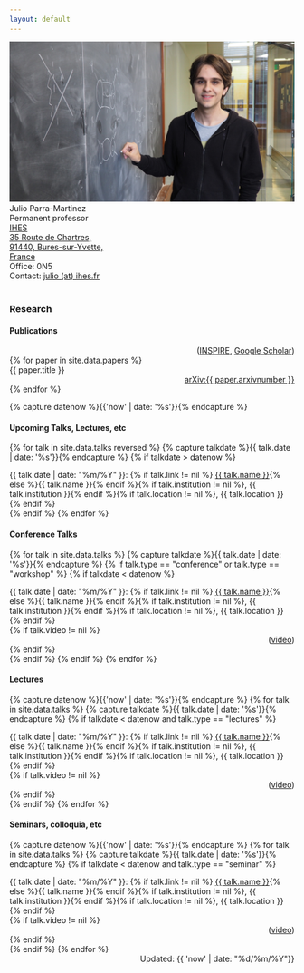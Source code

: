 ```yaml
---
layout: default
--- 
```

<div class="row">
<div class="col-4 col-sm-4 col-md-5">
<img src="/images/julio.jpg">  
</div>
<div class="col-8 col-sm-8 col-md-4">
Julio Parra-Martinez <br> 
Permanent professor <br>
<a href="https://www.ihes.fr/en/">IHES </a> <br>
<a href="https://www.ihes.fr/en/directions/"> 35 Route de Chartres,  <br>
91440, Bures-sur-Yvette,   <br>
France</a>  <br>
Office: 0N5 <br>
Contact: <a href="mailto:julio@ihes.fr"> julio (at) ihes.fr</a> <br>
<!--

<a href="/contact/index.html">Contact </a>
<D-c>-->
</div>
<div class="col-5 col-sm-5 col-md-3">
<img src="/images/IHES-logo-3-filets.png" class="float-sm-center float-md-right" style="width:100%">  
</div>
</div>
<br>

***


<!--

I am a theoretical physicist working on quantum field theory, scattering amplitudes, gravitation, effective field theories and string theory. 
<br>

### My group ###

Jonah Berean-Dutcher (PhD student, UBC) <br>
Rachel Wang (PhD student, UBC) <br>
Vincent He (Masters student, UBC) <br>
<br>
Past members:
Francesco Calisto (Summer student 2023 -> PhD Student at Caltech)
-->


<br>

### Research ###

  <div class="row">
    <div class="col-md-8 col-0"> <h4> Publications </h4> </div>
    <div class="col-md-4 col-12" style="vertical-align: middle; text-align:right"> (<a href="http://inspirehep.net/author/profile/J.Parra.Martinez.1">INSPIRE</a>, <a href="https://scholar.google.com/citations?user=oASELmIAAAAJ&hl=en&authuser=1">Google Scholar</a>)</div>
  </div>
  {% for paper in site.data.papers %}
  <div class="row">
    <div class="col-md-10 col-0"> {{ paper.title }} </div>
    <div class="col-md-2 col-12" style="text-align:right"> <a href="http://arxiv.org/abs/{{ paper.arxivnumber }}">arXiv:{{ paper.arxivnumber }}</a> </div>
  </div>
  {% endfor %}
 
<br>


{% capture datenow %}{{'now' | date: '%s'}}{% endcapture %}

#### Upcoming Talks, Lectures, etc ####

{% for talk in site.data.talks reversed %}
{% capture talkdate %}{{ talk.date | date: '%s'}}{% endcapture %}
  {% if talkdate > datenow %}
  <div class="row">
     <div class="col-11"> {{ talk.date | date: "%m/%Y" }}: {% if talk.link != nil %} <a href="{{ talk.link }}">{{ talk.name }}</a>{% else %}{{ talk.name }}{% endif %}{% if talk.institution != nil %}, {{ talk.institution }}{% endif %}{% if talk.location != nil %}, {{ talk.location }} {% endif %} </div> 
  </div>
  {% endif %}
{% endfor %}

<br>


#### Conference Talks ####

{% for talk in site.data.talks %}
{% capture talkdate %}{{ talk.date | date: '%s'}}{% endcapture %}
  {% if talk.type == "conference" or talk.type == "workshop" %}
  {% if talkdate < datenow %}
  <div class="row">
    <div class="col-11"> {{ talk.date | date: "%m/%Y" }}: {% if talk.link != nil %} <a href="{{ talk.link }}">{{ talk.name }}</a>{% else %}{{ talk.name }}{% endif %}{% if talk.institution != nil %}, {{ talk.institution }}{% endif %}{% if talk.location != nil %}, {{ talk.location }} {% endif %} </div> 
    {% if talk.video != nil %}
    <div class="col-1" style="text-align:right">(<a href="{{ talk.video }}">video</a>)</div>
    {% endif %}
  </div>
  {% endif %}
  {% endif %}
{% endfor %}

<br>

#### Lectures ####

{% capture datenow %}{{'now' | date: '%s'}}{% endcapture %}
{% for talk in site.data.talks %}
{% capture talkdate %}{{ talk.date | date: '%s'}}{% endcapture %}
  {% if talkdate < datenow and talk.type == "lectures" %}
  <div class="row">
    <div class="col-11"> {{ talk.date | date: "%m/%Y" }}: {% if talk.link != nil %} <a href="{{ talk.link }}">{{ talk.name }}</a>{% else %}{{ talk.name }}{% endif %}{% if talk.institution != nil %}, {{ talk.institution }}{% endif %}{% if talk.location != nil %}, {{ talk.location }} {% endif %} </div> 
    {% if talk.video != nil %}
    <div class="col-1" style="text-align:right">(<a href="{{ talk.video }}">video</a>)</div>
    {% endif %}
  </div>
  {% endif %}
{% endfor %}

<br>

#### Seminars, colloquia, etc ####

{% capture datenow %}{{'now' | date: '%s'}}{% endcapture %}
{% for talk in site.data.talks %}
{% capture talkdate %}{{ talk.date | date: '%s'}}{% endcapture %}
  {% if talkdate < datenow and talk.type == "seminar" %}
  <div class="row">
     <div class="col-11"> {{ talk.date | date: "%m/%Y" }}: {% if talk.link != nil %} <a href="{{ talk.link }}">{{ talk.name }}</a>{% else %}{{ talk.name }}{% endif %}{% if talk.institution != nil %}, {{ talk.institution }}{% endif %}{% if talk.location != nil %}, {{ talk.location }} {% endif %} </div>  
    {% if talk.video != nil %}
    <div class="col-1" style="text-align:right">(<a href="{{ talk.video }}">video</a>)</div>
    {% endif %}
  </div>
  {% endif %}
{% endfor %}

<br>

<div class="row">
    <div class="col-6">  </div>
    <div class="col-6" style="text-align:right">  Updated: {{ 'now' | date: "%d/%m/%Y"}} </div>
</div>


